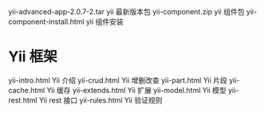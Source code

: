 yii-advanced-app-2.0.7-2.tar   yii 最新版本包
yii-component.zip              yii 组件包
yii-component-install.html     yii 组件安装

Yii 框架
====================================================================
yii-intro.html   Yii 介绍
yii-crud.html    Yii 增删改查
yii-part.html    Yii 片段
yii-cache.html   Yii 缓存
yii-extends.html Yii 扩展
yii-model.html   Yii 模型
yii-rest.html    Yii rest 接口
yii-rules.html   Yii 验证规则